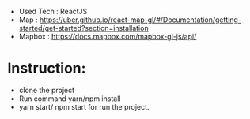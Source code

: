 * Used Tech : ReactJS
* Map : https://uber.github.io/react-map-gl/#/Documentation/getting-started/get-started?section=installation
* Mapbox : https://docs.mapbox.com/mapbox-gl-js/api/

# Instruction:
  * clone the project
  * Run command yarn/npm install
  * yarn start/ npm start for run the project.
